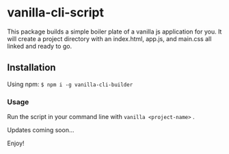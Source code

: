 # vanilla-cli-script

This package builds a simple boiler plate of a vanilla js application for you. 
It will create a project directory with an index.html, app.js, and main.css all linked and ready to go. 

## Installation

Using npm: 
```$ npm i -g vanilla-cli-builder```

### Usage

Run the script in your command line with `vanilla <project-name>` .

Updates coming soon... 

Enjoy! 